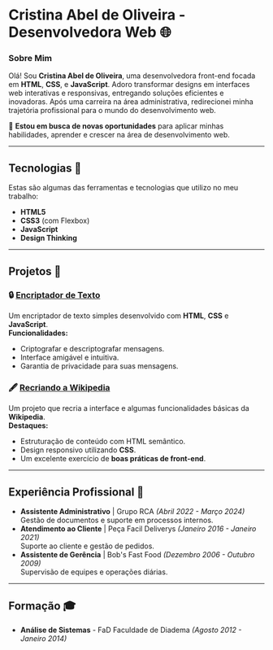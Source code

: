 # Cristina Abel de Oliveira - Desenvolvedora Web 🌐

### Sobre Mim  
Olá! Sou **Cristina Abel de Oliveira**, uma desenvolvedora front-end focada em **HTML**, **CSS**, e **JavaScript**. Adoro transformar designs em interfaces web interativas e responsivas, entregando soluções eficientes e inovadoras. Após uma carreira na área administrativa, redirecionei minha trajetória profissional para o mundo do desenvolvimento web.  

📌 **Estou em busca de novas oportunidades** para aplicar minhas habilidades, aprender e crescer na área de desenvolvimento web.

---

## Tecnologias 🚀

Estas são algumas das ferramentas e tecnologias que utilizo no meu trabalho:  

- **HTML5**  
- **CSS3** (com Flexbox)  
- **JavaScript**  
- **Design Thinking**

---

## Projetos 📂  

### 🔒 [Encriptador de Texto](https://github.com/seu-usuario/encriptador-de-texto)  
Um encriptador de texto simples desenvolvido com **HTML**, **CSS** e **JavaScript**.  
**Funcionalidades:**  
- Criptografar e descriptografar mensagens.  
- Interface amigável e intuitiva.  
- Garantia de privacidade para suas mensagens.  

### 🖋️ [Recriando a Wikipedia](https://github.com/seu-usuario/recriando-wikipedia)  
Um projeto que recria a interface e algumas funcionalidades básicas da **Wikipedia**.  
**Destaques:**  
- Estruturação de conteúdo com HTML semântico.  
- Design responsivo utilizando **CSS**.  
- Um excelente exercício de **boas práticas de front-end**.  

---

## Experiência Profissional 💼  

- **Assistente Administrativo** | Grupo RCA *(Abril 2022 - Março 2024)*  
  Gestão de documentos e suporte em processos internos.  
- **Atendimento ao Cliente** | Peça Facil Deliverys *(Janeiro 2016 - Janeiro 2021)*  
  Suporte ao cliente e gestão de pedidos.  
- **Assistente de Gerência** | Bob's Fast Food *(Dezembro 2006 - Outubro 2009)*  
  Supervisão de equipes e operações diárias.

---

## Formação 🎓  

- **Análise de Sistemas** - FaD Faculdade de Diadema *(Agosto 2012 - Janeiro 2014)*  
